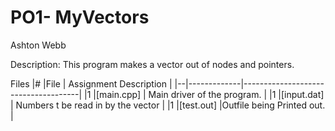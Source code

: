 # PO1- MyVectors
Ashton Webb

Description:
This program makes a vector out of nodes and pointers. 



Files
|# |File         | Assignment Description              |
|--|-------------|-------------------------------------|
|1 |[main.cpp]   | Main driver of the program.         |
|1 |[input.dat]  | Numbers t be read in by the vector  |
|1 |[test.out]   |Outfile being Printed out.           |

